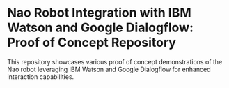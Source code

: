 # Nao Robot Integration with IBM Watson and Google Dialogflow: Proof of Concept Repository

This repository showcases various proof of concept demonstrations of the Nao robot leveraging IBM Watson and Google Dialogflow for enhanced interaction capabilities.

